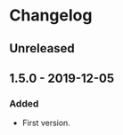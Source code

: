# Changelog

<!---
## 0.0.1 - 1970-01-01

### Added

- New stuff.

### Changed

- Changed stuff.

### Deprecated

- Deprecated stuff.

### Removed

- Removed stuff.

### Fixed

- Fixed stuff.

### Security

- Security related fix.
-->

## Unreleased

## 1.5.0 - 2019-12-05

### Added

- First version.
